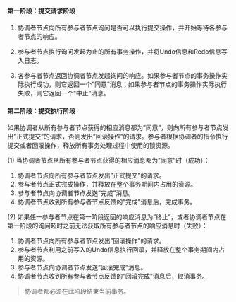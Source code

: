 #### 第一阶段：提交请求阶段

1. 协调者节点向所有参与者节点询问是否可以执行提交操作，并开始等待各参与者节点的响应。

2. 参与者节点执行询问发起为止的所有事务操作，并将Undo信息和Redo信息写入日志。

3. 各参与者节点返回协调者节点发起询问的响应。如果参与者节点的事务操作实际执行成功，则它返回一个”同意”消息；如果参与者节点的事务操作实际执行失败，则它返回一个”中止”消息。



#### 第二阶段：提交执行阶段

如果协调者从所有参与者节点获得的相应消息都为”同意”，则向所有参与者节点发出”正式提交”的请求，否则发出”回滚操作”的请求。参与者根据协调者的指令执行提交或者回滚操作，释放所有事务处理过程中使用的锁资源。

(1) 当协调者节点从所有参与者节点获得的相应消息都为”同意”时（成功）：

1. 协调者节点向所有参与者节点发出”正式提交”的请求。
2. 参与者节点正式完成操作，并释放在整个事务期间内占用的资源。
3. 参与者节点向协调者节点发送”完成”消息。
4. 协调者节点收到所有参与者节点反馈的”完成”消息后，完成事务。

(2) 如果任一参与者节点在第一阶段返回的响应消息为”终止”，或者协调者节点在第一阶段的询问超时之前无法获取所有参与者节点的响应消息时（失败）：

1. 协调者节点向所有参与者节点发出”回滚操作”的请求。
2. 参与者节点利用之前写入的Undo信息执行回滚，并释放在整个事务期间内占用的资源。
3. 参与者节点向协调者节点发送”回滚完成”消息。
4. 协调者节点收到所有参与者节点反馈的”回滚完成”消息后，取消事务。

> 协调者都必须在此阶段结束当前事务。